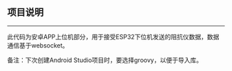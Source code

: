 ## 项目说明
---
此代码为安卓APP上位机部分，用于接受ESP32下位机发送的阻抗仪数据，数据通信基于websocket。

备注：下次创建Android Studio项目时，要选择groovy，以便于导入库。

